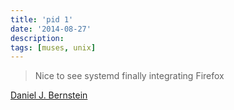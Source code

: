 ```yaml
---
title: 'pid 1'
date: '2014-08-27'
description:
tags: [muses, unix]
---
```


> Nice to see systemd finally integrating Firefox

[Daniel J. Bernstein](https://twitter.com/hashbreaker/status/504408202792816641)
